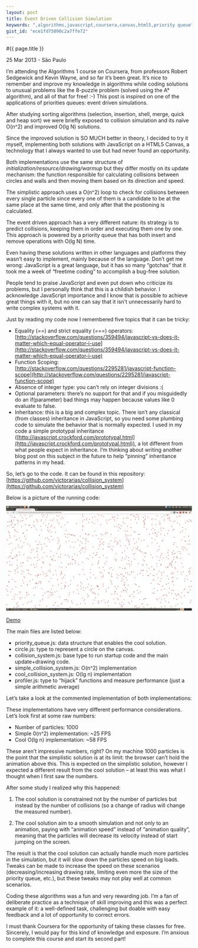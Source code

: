 ```yaml
---
layout: post
title: Event Driven Collision Simulation
keywords: ",algorithms,javascript,coursera,canvas,html5,priority queue"
gist_id: "ece1fd75090c2a7ffe72"
---
```


#{{ page.title }}

<p class="date">25 Mar 2013 - São Paulo</p>


I’m attending the Algorithms 1 course on Coursera, from professors Robert Sedgewick and Kevin Wayne, and so far it’s been great. It’s nice to remember and improve my knowledge in algorithms while coding solutions to unusual problems like the 8-puzzle problem (solved using the A* algorithm), and all of that for free! :-) This post is inspired on one of the applications of priorities queues: event driven simulations.

After studying sorting algorithms (selection, insertion, shell, merge, quick and heap sort) we were briefly exposed to collision simulation and its naïve O(n^2) and improved O(lg N) solutions.

Since the improved solution is SO MUCH better in theory, I decided to try it myself, implementing both solutions with JavaScript on a HTML5 Canvas, a technology that I always wanted to use but had never found an opportunity.

Both implementations use the same structure of *initialization/resource/drawing/warmup* but they differ mostly on its update mechanism: the function responsible for calculating collisions between circles and walls and then moving them based on its direction and speed.

The simplistic approach uses a O(n^2) loop to check for collisions between every single particle since every one of them is a candidate to be at the same place at the same time, and only after that the postioning is calculated.

The event driven approach has a very different 	nature: its strategy is to predict collisions, keeping them in order and executing them one by one. This approach is powered by a priority queue that has both insert and remove operations with O(lg N) time.

Even having these solutions written in other languages and platforms they wasn’t easy to implement, mainly because of the language. Don’t get me wrong: JavaScript is a great language, but it has so many “gotchas” that it took me a week of “freetime coding” to accomplish a bug-free solution.

People tend to praise JavaScript and even put down who criticize its problems, but I personally think that this is a childish behavior. I acknowledge JavaScript importance and I know that is possible to achieve great things with it, but no one can say that it isn’t unnecessarily hard to write complex systems with it.

Just by reading my code now I remembered five topics that it can be tricky:

-	Equality (==) and strict equality (===) operators: [http://stackoverflow.com/questions/359494/javascript-vs-does-it-matter-which-equal-operator-i-use](http://stackoverflow.com/questions/359494/javascript-vs-does-it-matter-which-equal-operator-i-use)
-	Function Scoping: [http://stackoverflow.com/questions/2295281/javascript-function-scope](http://stackoverflow.com/questions/2295281/javascript-function-scope)
-	Absence of integer type: you can’t rely on integer divisions :(
-	Optional parameters: there’s no support for that and if you misguidedly do an if(parameter) bad things may happen because values like 0 evaluate to false.
-	Inheritance: this is a big and complex topic. There isn’t any classical (from classes) inheritance in JavaScript, so you need some plumbing code to simulate the behavior that is normally expected. I used in my code a simple prototypal inheritance ([http://javascript.crockford.com/prototypal.html](http://javascript.crockford.com/prototypal.html)), a lot different from what people expect in inheritance. I’m thinking about writing another blog post on this subject in the future to help “pinning” inheritance patterns in my head. 

So, let’s go to the code. It can be found in this repository: [https://github.com/victorarias/collision_system](https://github.com/victorarias/collision_system)

Below is a picture of the running code:

<div class="thumb">
  <a href="/images/2013-03-15/1.png" target="_blank">
    <img class="center simple-border" src="/images/2013-03-15/1.png" alt="screenshot"/>
  </a>

  <p>
    <a class="btn" target="_blank" href="/demo/event-driven-simulation/cool_index.html">Demo</a>
  </p>
</div>

The main files are listed below:
-	priority_queue.js: data structure that enables the cool solution.
-	circle.js: type to represent a circle on the canvas.
-	collision_system.js: base type to run startup code and the main update+drawing code.
-	simple_collision_system.js: O(n^2) implementation
-	cool_collision_system.js: O(lg n) implementation
-	profiler.js: type to “hijack” functions and measure performance (just a simple arithmetic average)



Let’s take a look at the commented implementation of both implementations:

<script src="https://gist.github.com/victorarias/5163882.js">
</script>

<script src="https://gist.github.com/victorarias/5164279.js">
</script>

These implementations have very different performance considerations. Let’s look first at some raw numbers:

- Number of particles: 1000
- Simple 0(n^2) implementation: ~25 FPS
- Cool O(lg n) implementation: ~58 FPS

These aren’t impressive numbers, right? On my machine 1000 particles is the point that the simplistic solution is at its limit: the browser can’t hold the animation above this. This is expected on the simplistic solution, however I expected a different result from the cool solution – at least this was what I thought when I first saw the numbers.

After some study I realized why this happened:

1. The cool solution is constrained not by the number of particles but instead by the number of collisions (so a change of radius will change the measured number).

2. The cool solution aim to a smooth simulation and not only to an animation, paying with “animation speed” instead of “animation quality”, meaning that the particles will decrease its velocity instead of start jumping on the screen.

The result is that the cool solution can actually handle much more particles in the simulation, but it will slow down the particles speed on big loads. Tweaks can be made to increase the speed on these scenarios (decreasing/increasing drawing rate, limiting even more the size of the priority queue, etc.), but these tweaks may not play well at common scenarios.

Coding these algorithms was a fun and very rewarding job. I’m a fan of deliberate practice as a technique of skill improving and this was a perfect example of it: a well-defined task, challenging but doable with easy feedback and a lot of opportunity to correct errors.

I must thank Coursera for the opportunity of taking these classes for free. Sincerely, I would pay for this kind of knowledge and exposure. I’m anxious to complete this course and start its second part! 
